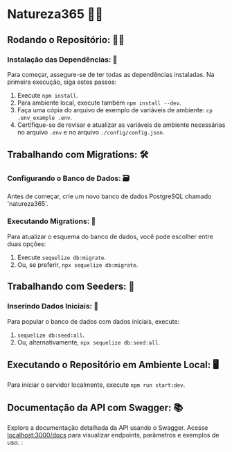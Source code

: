 # Natureza365 🌿🌞

## Rodando o Repositório: 🏃‍♂️

### Instalação das Dependências: 🚀
Para começar, assegure-se de ter todas as dependências instaladas. Na primeira execução, siga estes passos:
1. Execute `npm install`.
2. Para ambiente local, execute também `npm install --dev`.
3. Faça uma cópia do arquivo de exemplo de variáveis de ambiente: `cp .env_example .env`.
4. Certifique-se de revisar e atualizar as variáveis de ambiente necessárias no arquivo `.env` e no arquivo `./config/config.json`.

## Trabalhando com Migrations: 🛠️

### Configurando o Banco de Dados: 🗃️
Antes de começar, crie um novo banco de dados PostgreSQL chamado 'natureza365'.

### Executando Migrations: 🔄
Para atualizar o esquema do banco de dados, você pode escolher entre duas opções:
1. Execute `sequelize db:migrate`.
2. Ou, se preferir, `npx sequelize db:migrate`.

## Trabalhando com Seeders: 🌱

### Inserindo Dados Iniciais: 🌱
Para popular o banco de dados com dados iniciais, execute:
1. `sequelize db:seed:all`.
2. Ou, alternativamente, `npx sequelize db:seed:all`.

## Executando o Repositório em Ambiente Local: 🖥️
Para iniciar o servidor localmente,
execute `npm run start:dev`.

## Documentação da API com Swagger: 📚
Explore a documentação detalhada da API usando o Swagger. Acesse [localhost:3000/docs](http://localhost:3000/docs) para visualizar endpoints, parâmetros e exemplos de uso.
:
